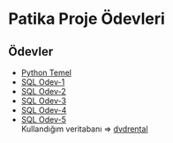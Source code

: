 # Patika Proje Ödevleri
## Ödevler
* [Python Temel](https://github.com/nurseda-diker/patika-workspace/blob/main/python_temel.py)<br>
* [SQL Odev-1](https://github.com/nurseda-diker/patika-workspace/blob/main/sql-odev1.sql)<br>
* [SQL Odev-2](https://github.com/nurseda-diker/patika-workspace/blob/main/sql-odev2.sql)<br>
* [SQL Odev-3](https://github.com/nurseda-diker/patika-workspace/blob/main/sql-odev3.sql)<br>
* [SQL Odev-4](https://github.com/nurseda-diker/patika-workspace/blob/main/sql-odev4.sql)<br>
* [SQL Odev-5](https://github.com/nurseda-diker/patika-workspace/blob/main/sql-odev5.sql)<br>
Kullandığım veritabanı => [dvdrental](https://www.postgresqltutorial.com/wp-content/uploads/2019/05/dvdrental.zip)
